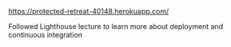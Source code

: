 https://protected-retreat-40148.herokuapp.com/

Followed Lighthouse lecture to learn more about deployment and continuous integration 
